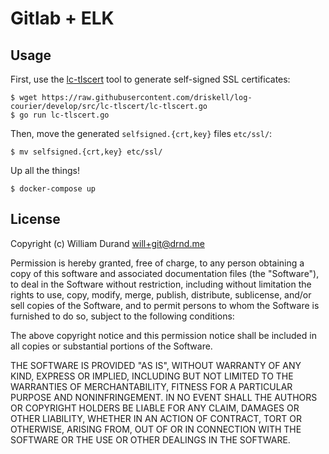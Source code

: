 Gitlab + ELK
============

## Usage

First, use the
[lc-tlscert](https://github.com/driskell/log-courier/blob/develop/src/lc-tlscert/lc-tlscert.go)
tool to generate self-signed SSL certificates:

```
$ wget https://raw.githubusercontent.com/driskell/log-courier/develop/src/lc-tlscert/lc-tlscert.go
$ go run lc-tlscert.go
```

Then, move the generated `selfsigned.{crt,key}` files `etc/ssl/`:

```
$ mv selfsigned.{crt,key} etc/ssl/
```

Up all the things!

```
$ docker-compose up
```


License
-------

Copyright (c) William Durand <will+git@drnd.me>

Permission is hereby granted, free of charge, to any person obtaining a copy
of this software and associated documentation files (the "Software"), to deal
in the Software without restriction, including without limitation the rights
to use, copy, modify, merge, publish, distribute, sublicense, and/or sell
copies of the Software, and to permit persons to whom the Software is furnished
to do so, subject to the following conditions:

The above copyright notice and this permission notice shall be included in all
copies or substantial portions of the Software.

THE SOFTWARE IS PROVIDED "AS IS", WITHOUT WARRANTY OF ANY KIND, EXPRESS OR
IMPLIED, INCLUDING BUT NOT LIMITED TO THE WARRANTIES OF MERCHANTABILITY,
FITNESS FOR A PARTICULAR PURPOSE AND NONINFRINGEMENT. IN NO EVENT SHALL THE
AUTHORS OR COPYRIGHT HOLDERS BE LIABLE FOR ANY CLAIM, DAMAGES OR OTHER
LIABILITY, WHETHER IN AN ACTION OF CONTRACT, TORT OR OTHERWISE, ARISING FROM,
OUT OF OR IN CONNECTION WITH THE SOFTWARE OR THE USE OR OTHER DEALINGS IN
THE SOFTWARE.
